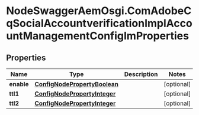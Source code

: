 # NodeSwaggerAemOsgi.ComAdobeCqSocialAccountverificationImplAccountManagementConfigImProperties

## Properties
Name | Type | Description | Notes
------------ | ------------- | ------------- | -------------
**enable** | [**ConfigNodePropertyBoolean**](ConfigNodePropertyBoolean.md) |  | [optional] 
**ttl1** | [**ConfigNodePropertyInteger**](ConfigNodePropertyInteger.md) |  | [optional] 
**ttl2** | [**ConfigNodePropertyInteger**](ConfigNodePropertyInteger.md) |  | [optional] 


